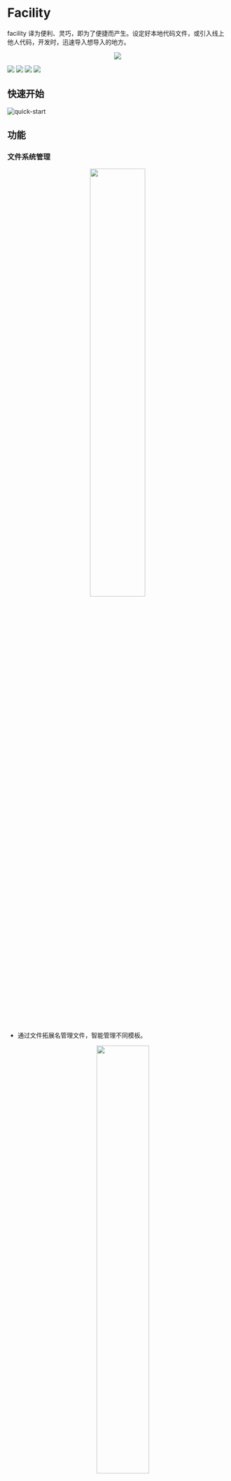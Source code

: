 # Facility

facility 译为便利、灵巧，即为了便捷而产生。设定好本地代码文件，或引入线上他人代码，开发时，迅速导入想导入的地方。

<p align="center">
    <img src="https://raw.githubusercontent.com/sillyy/facility/master/resources/icon.png"/>
</p>

[![](https://vsmarketplacebadge.apphb.com/version-short/sillyy.facility.svg)](https://marketplace.visualstudio.com/items?itemName=sillyy.facility)
[![](https://vsmarketplacebadge.apphb.com/installs-short/sillyy.facility.svg)](https://marketplace.visualstudio.com/items?itemName=sillyy.facility)
[![](https://vsmarketplacebadge.apphb.com/rating-short/sillyy.facility.svg)](https://marketplace.visualstudio.com/items?itemName=sillyy.facility)
[![](https://github.com/sillyy/facility/blob/master/LICENSE)](https://img.shields.io/github/license/sillyy/facility.svg?style=flat-square)

## 快速开始

![quick-start](https://raw.githubusercontent.com/sillyy/facility/master/docs/quick-start.gif)

## 功能

### 文件系统管理

<p align="center">
    <img src="https://raw.githubusercontent.com/sillyy/facility/master/docs/fs.png" width="50%" height="50%"/>
</p>

- 通过文件拓展名管理文件，智能管理不同模板。

  <p align="center">
      <img src="https://raw.githubusercontent.com/sillyy/facility/master/docs/folder_click.jpg" width="50%" height="50%"/>
  </p>

- 在 `Facility Explorer` 中**右键**文件夹, 可重命名、删除文件夹
  <p align="center">
      <img src="https://raw.githubusercontent.com/sillyy/facility/master/docs/file_click.jpg" width="50%" height="50%"/>
  </p>
- 在`Facility Explorer` 中**右键**文件, 可编辑、重命名、删除、插入文件

### 模板插入

<p align="center">
    <img src="https://raw.githubusercontent.com/sillyy/facility/master/docs/insert.jpg" width="50%" height="50%"/>
</p>
- 直接点击模板或者在`Facility Explorer` 中**右键**文件并选择插入，即可在当前编辑区光标处导入模板

### 模板上传

<p align="center">
    <img src="https://raw.githubusercontent.com/sillyy/facility/master/docs/show.jpg" width="50%" height="50%"/>
</p>
- 点击`Facility Explorer`右上角配置按钮，即可打开webview页面
<p align="center">
    <img src="https://raw.githubusercontent.com/sillyy/facility/master/docs/local.jpg"/>
</p>
- 本地资源，可通过点击或拖拽实现文件上传.

> 会根据文件后缀名导入文件夹中。

<p align="center">
    <img src="https://raw.githubusercontent.com/sillyy/facility/master/docs/online.jpg" />
</p>

- 网络资源(Beta)，可点击查看预览文件详情，亦可点击添加导入本地

## Settings

| 设置                        | 说明                                   | 默认值 |
| --------------------------- | -------------------------------------- | ------ |
| `facility.workspacceFolder` | 设置用于存储模板文件的工作区文件夹路径 | `—`    |
| `facility.toggleClick`      | 换插入代码的点击方式                   | `单击` |

## 更新日志

请参考[更新日志](https://github.com/sillyY/facility/blob/master/CHANGELOG.md)

## License

[MIT](https://github.com/sillyY/facility/blob/master/LICENSE) © sillyY
